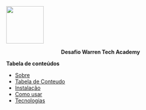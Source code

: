 

<img src= ![logo_warren](https://user-images.githubusercontent.com/101012809/166108726-0417c06b-a21b-4626-829d-f658ac76c9a2.png) width='100px'>

<p align="center">
  <b> Desafio Warren Tech Academy </b>
</p>

**Tabela de conteúdos**

* [Sobre](#Sobre)
* [Tabela de Conteudo](#tabela-de=conteudo)
* [Instalação](#instalação)
* [Como usar](#como-usar)
* [Tecnologias](#tecnologias)
